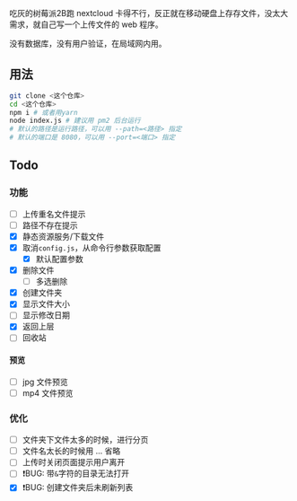吃灰的树莓派2B跑 nextcloud 卡得不行，反正就在移动硬盘上存存文件，没太大需求，就自己写一个上传文件的 web 程序。

没有数据库，没有用户验证，在局域网内用。

## 用法
```bash
git clone <这个仓库>
cd <这个仓库>
npm i # 或者用yarn
node index.js # 建议用 pm2 后台运行
# 默认的路径是运行路径，可以用 --path=<路径> 指定
# 默认的端口是 8080，可以用 --port=<端口> 指定
```

## Todo
### 功能
 - [ ] 上传重名文件提示
 - [ ] 路径不存在提示
 - [x] 静态资源服务/下载文件
 - [x] 取消`config.js`，从命令行参数获取配置
   - [x] 默认配置参数
 - [x] 删除文件
   - [ ] 多选删除
 - [x] 创建文件夹
 - [x] 显示文件大小
 - [ ] 显示修改日期
 - [x] 返回上层
 - [ ] 回收站
#### 预览
 - [ ] jpg 文件预览
 - [ ] mp4 文件预览
### 优化
  - [ ] 文件夹下文件太多的时候，进行分页
  - [ ] 文件名太长的时候用 ... 省略
  - [ ] 上传时关闭页面提示用户离开
  - [ ] ❗️BUG: 带`&`字符的目录无法打开
  - [x] ❗️BUG: 创建文件夹后未刷新列表
